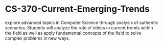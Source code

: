 # CS-370-Current-Emerging-Trends
 explore advanced topics in Computer Science through analysis of authentic scenarios. Students will analyze the role of ethics in current trends within the field as well as apply fundamental concepts of the field to solve complex problems in new ways.
